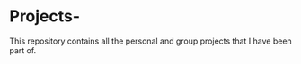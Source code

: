 # Projects-
This repository contains all the personal and group projects that I have been part of. 
